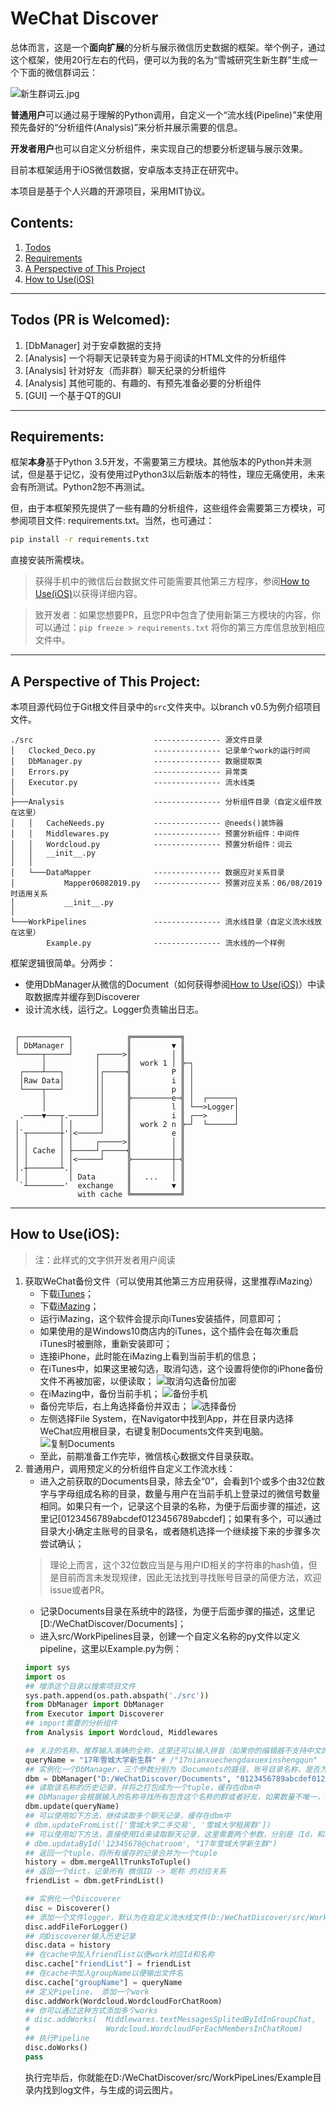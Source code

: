 # WeChat Discover
总体而言，这是一个**面向扩展**的分析与展示微信历史数据的框架。举个例子，通过这个框架，使用20行左右的代码，便可以为我的名为“雪城研究生新生群”生成一个下面的微信群词云：

![新生群词云.jpg](https://raw.githubusercontent.com/ZzzGin/WeChatDiscover/master/img/example1.png)

**普通用户**可以通过易于理解的Python调用，自定义一个“流水线(Pipeline)”来使用预先备好的“分析组件(Analysis)”来分析并展示需要的信息。

**开发者用户**也可以自定义分析组件，来实现自己的想要分析逻辑与展示效果。

目前本框架适用于iOS微信数据，安卓版本支持正在研究中。

本项目是基于个人兴趣的开源项目，采用MIT协议。

## Contents:
1. [Todos](#todos-pr-is-welcomed)
2. [Requirements](#requirements)
3. [A Perspective of This Project](#a-perspective-of-this-project)
4. [How to Use(iOS)](#how-to-useios)
---

## Todos (PR is Welcomed):
1. [DbManager] 对于安卓数据的支持
2. [Analysis] 一个将聊天记录转变为易于阅读的HTML文件的分析组件
3. [Analysis] 针对好友（而非群）聊天纪录的分析组件
4. [Analysis] 其他可能的、有趣的、有预先准备必要的分析组件
5. [GUI] 一个基于QT的GUI
---

## Requirements:
框架**本身**基于Python 3.5开发，不需要第三方模块。其他版本的Python并未测试，但是基于记忆，没有使用过Python3以后新版本的特性，理应无痛使用，未来会有所测试。Python2恕不再测试。

但，由于本框架预先提供了一些有趣的分析组件，这些组件会需要第三方模块，可参阅项目文件: requirements.txt。当然，也可通过：
``` bash
pip install -r requirements.txt
```
直接安装所需模块。

> 获得手机中的微信后台数据文件可能需要其他第三方程序，参阅[How to Use(iOS)](#how-to-useios)以获得详细内容。

> 致开发者：如果您想要PR，且您PR中包含了使用新第三方模块的内容，你可以通过：`pip freeze > requirements.txt` 将你的第三方库信息放到相应文件中。
---

## A Perspective of This Project:
本项目源代码位于Git根文件目录中的`src`文件夹中。以branch v0.5为例介绍项目文件。
```
./src                           --------------- 源文件目录
│   Clocked_Deco.py             --------------- 记录单个work的运行时间
│   DbManager.py                --------------- 数据提取类
│   Errors.py                   --------------- 异常类
│   Executor.py                 --------------- 流水线类
│
├───Analysis                    --------------- 分析组件目录（自定义组件放在这里）
│   │   CacheNeeds.py           --------------- @needs()装饰器
│   │   Middlewares.py          --------------- 预置分析组件：中间件
│   │   Wordcloud.py            --------------- 预置分析组件：词云
│   │   __init__.py
│   │
│   └───DataMapper              --------------- 数据应对关系目录
│           Mapper06082019.py   --------------- 预置对应关系：06/08/2019时适用关系
│           __init__.py
│
└───WorkPipelines               --------------- 流水线目录（自定义流水线放在这里）
        Example.py              --------------- 流水线的一个样例
```
框架逻辑很简单。分两步：
* 使用DbManager从微信的Document（如何获得参阅[How to Use(iOS)](#how-to-useios)）中读取数据库并缓存到Discoverer
* 设计流水线，运行之。Logger负责输出日志。
```
                                                   
 ┌───────────┐            ╔═══════════╗            
 │ DbManager │            ║         ▼ ║            
 └─────┬─────┘     ┌─────>║         │ ║            
       │           │      ║  work 1 │ ╠─┐          
  ┌────┴───┐       │┌─────╣         P ║ │          
  │Raw Data│       ││     ║         i ║ │          
  └────┬───┘       ││     ║         p ║ │          
       │           ││     ╠─────────e─╣ │  ┌──────┐
       │           ││     ║         l ║ └──>Logger│
  .────▼───┬.──────┘│     ║         i ║ ┌──>      │
 │         │ │      │     ║  work 2 n ╠─┘  └──────┘
 │`┬───────┼'│<─────┘     ║         e ║            
 │ │       │ │     ┌─────>║         │ ║            
 │ │ Cache │ ├─────┘┌─────╣         │ ║            
 │ │       │ │<─────┘     ╠─────────┼─╣            
 │.┼───────┴.│            ║         │ ║            
 │ │         │ Data       ║   ...   │ ║            
  `┴────────'  exchange   ║         ▼ ║            
               with cache ╚═══════════╝            
```
---

## How to Use(iOS):
> 注：此样式的文字供开发者用户阅读
1. 获取WeChat备份文件（可以使用其他第三方应用获得，这里推荐iMazing）
    * 下载[iTunes](https://www.apple.com/itunes/)；
    * 下载[iMazing](https://imazing.com/)；
    * 运行iMazing，这个软件会提示向iTunes安装插件，同意即可；
    * 如果使用的是Windows10商店内的iTunes，这个插件会在每次重启iTunes时被删除，重新安装即可；
    * 连接iPhone，此时能在iMazing上看到当前手机的信息；
    * 在iTunes中，如果这里被勾选，取消勾选，这个设置将使你的iPhone备份文件不再被加密，以便读取；
    ![取消勾选备份加密](https://raw.githubusercontent.com/ZzzGin/WeChatDiscover/v0.5/img/example2.png)
    * 在iMazing中，备份当前手机；
    ![备份手机](https://raw.githubusercontent.com/ZzzGin/WeChatDiscover/v0.5/img/example3.png)
    * 备份完毕后，右上角选择备份并双击；
    ![选择备份](https://raw.githubusercontent.com/ZzzGin/WeChatDiscover/v0.5/img/example4.png)
    * 左侧选择File System，在Navigator中找到App，并在目录内选择WeChat应用根目录，右键复制Documents文件夹到电脑。
    ![复制Documents](https://raw.githubusercontent.com/ZzzGin/WeChatDiscover/v0.5/img/example5.png)
    * 至此，前期准备工作完毕，微信核心数据文件目录获取。
2. 普通用户，调用预定义的分析组件自定义工作流水线：
    * 进入之前获取的Documents目录，除去全“0”，会看到1个或多个由32位数字与字母组成名称的目录，数量与用户在当前手机上登录过的微信号数量相同。如果只有一个，记录这个目录的名称，为便于后面步骤的描述，这里记[0123456789abcdef0123456789abcdef]；如果有多个，可以通过目录大小确定主账号的目录名，或者随机选择一个继续接下来的步骤多次尝试确认；
    > 理论上而言，这个32位数应当是与用户ID相关的字符串的hash值，但是目前而言未发现规律，因此无法找到寻找账号目录的简便方法，欢迎issue或者PR。
    * 记录Documents目录在系统中的路径，为便于后面步骤的描述，这里记[D:/WeChatDiscover/Documents]；
    * 进入src/WorkPipelines目录，创建一个自定义名称的py文件以定义pipeline，这里以Example.py为例：
    ```python
    import sys 
    import os
    ## 增添这个目录以搜索项目文件
    sys.path.append(os.path.abspath('./src')) 
    from DbManager import DbManager 
    from Executor import Discoverer
    ## import需要的分析组件
    from Analysis import Wordcloud, Middlewares

    ## 关注的名称，推荐输入准确的全称，这里还可以输入拼音（如果你的编辑器不支持中文的话）
    queryName = "17年雪城大学新生群" # /"17nianxuechengdaxuexinshengqun"
    ## 实例化一个DbManager，三个参数分别为（Documents的路径，账号目录名称，是否为群），最后这个布尔值将会确定此DbManager针对的对象是群还是好友，会影响到根据名称搜索的对象。
    dbm = DbManager("D:/WeChatDiscover/Documents", "0123456789abcdef0123456789abcdef", True)
    ## 读取该名称的历史记录，并将之打包成为一个tuple，缓存在dbm中
    ## DbManager会根据输入的名称寻找所有包含这个名称的群或者好友，如果数量不唯一，将会抛出一个UserNameQueryError异常：如果数量多于1，将会把所有满足名称的群列出，使用“准确”的名称，或者使用dbm.updateById来回避这样的错误。
    dbm.update(queryName)
    ## 可以使用如下方法，继续读取多个聊天记录，缓存在dbm中
    # dbm.updateFromList(['雪城大学二手交易', '雪城大学租房群'])
    ## 可以使用如下方法，直接使用Id来读取聊天记录，这里需要两个参数，分别是（Id，和群名），这里的群名不再是搜索的限制项，将只是用于记录的名称
    # dbm.updataById('12345678@chatroom', "17年雪城大学新生群")
    ## 返回一个tuple，将所有缓存的记录合并为一个tuple
    history = dbm.mergeAllTrunksToTuple()
    ## 返回一个dict，记录所有 微信ID -> 昵称 的对应关系
    friendList = dbm.getFrindList()

    ## 实例化一个Discoverer
    disc = Discoverer()
    ## 添加一个文件logger，默认为在自定义流水线文件(D:/WeChatDiscover/src/WorkPipeLines/Example.py)所在位置新建同名文件夹
    disc.addFileForLogger()
    ## 向Discoverer输入历史记录
    disc.data = history
    ## 在cache中加入friendlist以便work对应Id和名称
    disc.cache["friendList"] = friendList
    ## 在cache中加入groupName以便输出文件名
    disc.cache["groupName"] = queryName
    ## 定义Pipeline， 添加一个work
    disc.addWork(Wordcloud.WordcloudForChatRoom)
    ## 你可以通过这种方式添加多个works
    # disc.addWorks(  Middlewares.textMessagesSplitedByIdInGroupChat,
    #                 Wordcloud.WordcloudForEachMembersInChatRoom)
    ## 执行Pipeline
    disc.doWorks()
    pass
    ```
    执行完毕后，你就能在D:/WeChatDiscover/src/WorkPipeLines/Example目录内找到log文件，与生成的词云图片。